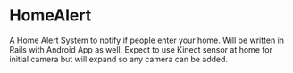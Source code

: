 # HomeAlert
A Home Alert System to notify if people enter your home. Will be written in Rails with Android App as well. Expect to use Kinect sensor at home for initial camera but will expand so any camera can be added.
